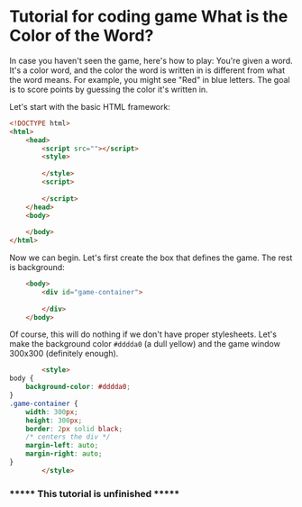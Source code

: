 <h1>Tutorial for coding game What is the Color of the Word?</h1>

In case you haven't seen the game, here's how to play: You're given a word. It's a color word, and the color the word is written in is different from what the word means. For example, you might see "Red" in blue letters.
The goal is to score points by guessing the color it's written in.

Let's start with the basic HTML framework:
```html
<!DOCTYPE html>
<html>
    <head>
        <script src=""></script>
        <style>
        
        </style>
        <script>
        
        </script>
    </head>
    <body>
        
    </body>
</html>
```

Now we can begin.
Let's first create the box that defines the game. The rest is background:
```html
    <body>
        <div id="game-container">
        
        </div>
    </body>
```

Of course, this will do nothing if we don't have proper stylesheets. Let's make the background color `#dddda0` (a dull yellow) and the game window 300x300 (definitely enough).
```html
        <style>
body {
    background-color: #dddda0;
}
.game-container {
    width: 300px;
    height: 300px;
    border: 2px solid black;
    /* centers the div */
    margin-left: auto;
    margin-right: auto;
}
        </style>
```



<h3>***** This tutorial is unfinished ***** </h3>
